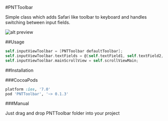 #PNTToolbar

Simple class which adds Safari like toolbar to keyboard and handles switching between input fields.

![alt preview](https://raw.githubusercontent.com/jcavar/PNTToolbar/master/preview.gif)

##Usage

```objective-c
self.inputViewToolbar = [PNTToolbar defaultToolbar];
self.inputViewToolbar.textFields = @[self.textField1, self.textField2, self.textField3, self.textField4, self.textField5];
self.inputViewToolbar.mainScrollView = self.scrollViewMain;
```

##Installation

###CocoaPods

```ruby
platform :ios, '7.0'
pod 'PNTToolbar', '~> 0.1.3'
```

###Manual

Just drag and drop PNTToolbar folder into your project
